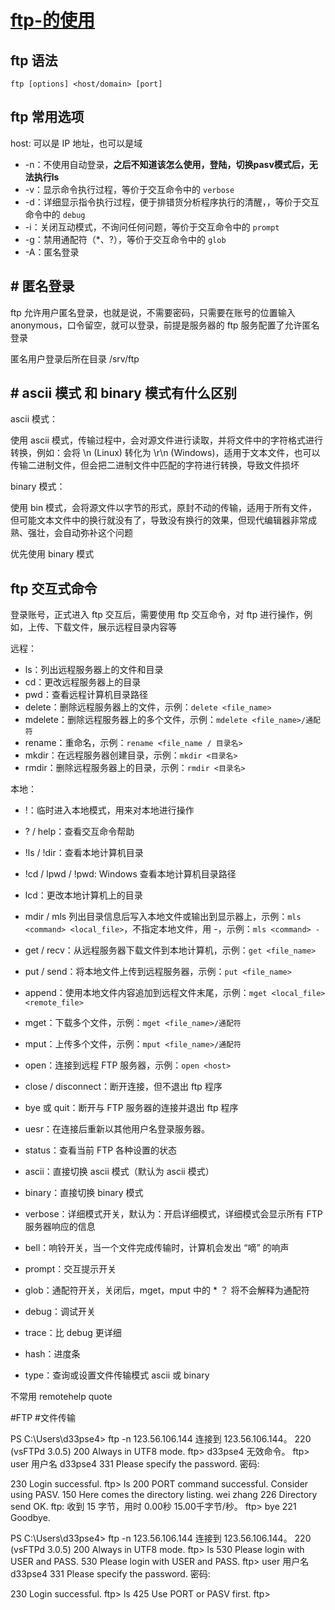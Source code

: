 # [ftp-的使用](../index/ftp.md#ftp-的使用)

## ftp 语法

```
ftp [options] <host/domain> [port]
```

## ftp 常用选项

host: 可以是 IP 地址，也可以是域

* -n：不使用自动登录，**之后不知道该怎么使用，登陆，切换pasv模式后，无法执行ls**
* -v：显示命令执行过程，等价于交互命令中的 `verbose`
* -d：详细显示指令执行过程，便于排错货分析程序执行的清醒，，等价于交互命令中的 `debug`
* -i：关闭互动模式，不询问任何问题，等价于交互命令中的 `prompt`
* -g：禁用通配符（*、?），等价于交互命令中的 `glob`
* -A：匿名登录

## # 匿名登录

ftp 允许用户匿名登录，也就是说，不需要密码，只需要在账号的位置输入 anonymous，口令留空，就可以登录，前提是服务器的 ftp 服务配置了允许匿名登录

匿名用户登录后所在目录
/srv/ftp

## # ascii 模式 和 binary 模式有什么区别

ascii 模式：

使用 ascii 模式，传输过程中，会对源文件进行读取，并将文件中的字符格式进行转换，例如：会将 \n (Linux) 转化为 \r\n (Windows)，适用于文本文件，也可以传输二进制文件，但会把二进制文件中匹配的字符进行转换，导致文件损坏

binary 模式：

使用 bin 模式，会将源文件以字节的形式，原封不动的传输，适用于所有文件，但可能文本文件中的换行就没有了，导致没有换行的效果，但现代编辑器非常成熟、强壮，会自动弥补这个问题

优先使用 binary 模式

## ftp 交互式命令

登录账号，正式进入 ftp 交互后，需要使用 ftp 交互命令，对 ftp 进行操作，例如，上传、下载文件，展示远程目录内容等

远程：

* ls：列出远程服务器上的文件和目录
* cd：更改远程服务器上的目录
* pwd：查看远程计算机目录路径
* delete：删除远程服务器上的文件，示例：`delete <file_name>`
* mdelete：删除远程服务器上的多个文件，示例：`mdelete <file_name>/通配符`
* rename：重命名，示例：`rename <file_name / 目录名>`
* mkdir：在远程服务器创建目录，示例：`mkdir <目录名>`
* rmdir：删除远程服务器上的目录，示例：`rmdir <目录名>`

本地：

* !：临时进入本地模式，用来对本地进行操作
* ? / help：查看交互命令帮助
* !ls / !dir：查看本地计算机目录
* !cd / lpwd / !pwd: Windows 查看本地计算机目录路径
* lcd：更改本地计算机上的目录
* mdir / mls 列出目录信息后写入本地文件或输出到显示器上，示例：`mls <command> <local_file>`，不指定本地文件，用 -，示例：`mls <command> -`

* get / recv：从远程服务器下载文件到本地计算机，示例：`get <file_name>`
* put / send：将本地文件上传到远程服务器，示例：`put <file_name>`
* append：使用本地文件内容追加到远程文件末尾，示例：`mget <local_file> <remote_file>`
* mget：下载多个文件，示例：`mget <file_name>/通配符`
* mput：上传多个文件，示例：`mput <file_name>/通配符`

* open：连接到远程 FTP 服务器，示例：`open <host>`
* close / disconnect：断开连接，但不退出 ftp 程序
* bye 或 quit：断开与 FTP 服务器的连接并退出 ftp 程序
* uesr：在连接后重新以其他用户名登录服务器。

* status：查看当前 FTP 各种设置的状态
* ascii：直接切换 ascii 模式（默认为 ascii 模式）
* binary：直接切换 binary 模式
* verbose：详细模式开关，默认为：开启详细模式，详细模式会显示所有 FTP 服务器响应的信息
* bell：响铃开关，当一个文件完成传输时，计算机会发出 “嘀” 的响声
* prompt：交互提示开关
* glob：通配符开关，关闭后，mget，mput 中的 * ？ 将不会解释为通配符
* debug：调试开关
* trace：比 debug 更详细
* hash：进度条
* type：查询或设置文件传输模式 ascii 或 binary


不常用
remotehelp 
quote


#FTP
#文件传输


PS C:\Users\d33pse4> ftp -n 123.56.106.144
连接到 123.56.106.144。
220 (vsFTPd 3.0.5)
200 Always in UTF8 mode.
ftp> d33pse4
无效命令。
ftp> user
用户名 d33pse4
331 Please specify the password.
密码:

230 Login successful.
ftp> ls
200 PORT command successful. Consider using PASV.
150 Here comes the directory listing.
wei
zhang
226 Directory send OK.
ftp: 收到 15 字节，用时 0.00秒 15.00千字节/秒。
ftp> bye
221 Goodbye.

PS C:\Users\d33pse4> ftp -n 123.56.106.144
连接到 123.56.106.144。
220 (vsFTPd 3.0.5)
200 Always in UTF8 mode.
ftp> ls
530 Please login with USER and PASS.
530 Please login with USER and PASS.
ftp> user
用户名 d33pse4
331 Please specify the password.
密码:

230 Login successful.
ftp> ls
425 Use PORT or PASV first.
ftp>